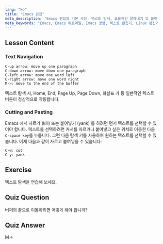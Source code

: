 ```yaml
---
lang: "ko"
title: "Emacs 편집"
meta_description: "Emacs 편집의 기본 사항: 텍스트 탐색, 효율적인 잘라내기 및 붙여넣기를 배웁니다. 이 초보자 친화적인 가이드는 Linux 에서 필수 Emacs 명령을 마스터하는 데 도움이 됩니다."
meta_keywords: "Emacs, Emacs 튜토리얼, Emacs 명령, 텍스트 편집기, Linux 편집기, Emacs 탐색, 초보자 Emacs, Emacs 가이드"
---
```


## Lesson Content

### Text Navigation

```
C-up arrow: move up one paragraph
C-down arrow: move down one paragraph
C-left arrow: move one word left
C-right arrow: move one word right
M->: move to the end of the buffer
```

텍스트 탐색 시, Home, End, Page Up, Page Down, 화살표 키 등 일반적인 텍스트 버튼이 정상적으로 작동합니다.

### Cutting and Pasting

Emacs 에서 자르기 (kill) 또는 붙여넣기 (yank) 를 하려면 먼저 텍스트를 선택할 수 있어야 합니다. 텍스트를 선택하려면 커서를 자르거나 붙여넣고 싶은 위치로 이동한 다음 `C-space key`를 누릅니다. 그런 다음 탐색 키를 사용하여 원하는 텍스트를 선택할 수 있습니다. 이제 다음과 같이 자르고 붙여넣을 수 있습니다:

```
C-w: cut
C-y: yank
```

## Exercise

텍스트 탐색을 연습해 보세요.

## Quiz Question

버퍼의 끝으로 이동하려면 어떻게 해야 합니까?

## Quiz Answer

M->
